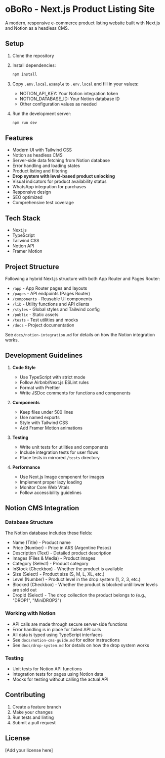 # oBoRo - Next.js Product Listing Site

A modern, responsive e-commerce product listing website built with Next.js and Notion as a headless CMS.

## Setup

1. Clone the repository
2. Install dependencies:
   ```bash
   npm install
   ```
3. Copy `.env.local.example` to `.env.local` and fill in your values:
   - NOTION_API_KEY: Your Notion integration token
   - NOTION_DATABASE_ID: Your Notion database ID
   - Other configuration values as needed

4. Run the development server:
   ```bash
   npm run dev
   ```

## Features

- Modern UI with Tailwind CSS
- Notion as headless CMS
- Server-side data fetching from Notion database
- Error handling and loading states
- Product listing and filtering
- **Drop system with level-based product unlocking**
- Visual indicators for product availability status
- WhatsApp integration for purchases
- Responsive design
- SEO optimized
- Comprehensive test coverage

## Tech Stack

- Next.js
- TypeScript
- Tailwind CSS
- Notion API
- Framer Motion

## Project Structure

Following a hybrid Next.js structure with both App Router and Pages Router:
- `/app` - App Router pages and layouts
- `/pages` - API endpoints (Pages Router)
- `/components` - Reusable UI components
- `/lib` - Utility functions and API clients
- `/styles` - Global styles and Tailwind config
- `/public` - Static assets
- `/tests` - Test utilities and mocks
- `/docs` - Project documentation

See `docs/notion-integration.md` for details on how the Notion integration works.

## Development Guidelines

1. **Code Style**
   - Use TypeScript with strict mode
   - Follow Airbnb/Next.js ESLint rules
   - Format with Prettier
   - Write JSDoc comments for functions and components

2. **Components**
   - Keep files under 500 lines
   - Use named exports
   - Style with Tailwind CSS
   - Add Framer Motion animations

3. **Testing**
   - Write unit tests for utilities and components
   - Include integration tests for user flows
   - Place tests in mirrored `/tests` directory

4. **Performance**
   - Use Next.js Image component for images
   - Implement proper lazy loading
   - Monitor Core Web Vitals
   - Follow accessibility guidelines

## Notion CMS Integration

### Database Structure
The Notion database includes these fields:
- Name (Title) - Product name
- Price (Number) - Price in ARS (Argentine Pesos)
- Description (Text) - Detailed product description
- Images (Files & Media) - Product images
- Category (Select) - Product category
- InStock (Checkbox) - Whether the product is available
- Size (Select) - Product size (S, M, L, XL, etc.)
- Level (Number) - Product level in the drop system (1, 2, 3, etc.)
- Blocked (Checkbox) - Whether the product is blocked until lower levels are sold out
- DropId (Select) - The drop collection the product belongs to (e.g., "DROP1", "MiniDROP2")

### Working with Notion
- API calls are made through secure server-side functions
- Error handling is in place for failed API calls
- All data is typed using TypeScript interfaces
- See `docs/notion-cms-guide.md` for editor instructions
- See `docs/drop-system.md` for details on how the drop system works

### Testing
- Unit tests for Notion API functions
- Integration tests for pages using Notion data
- Mocks for testing without calling the actual API

## Contributing

1. Create a feature branch
2. Make your changes
3. Run tests and linting
4. Submit a pull request

## License

[Add your license here]
